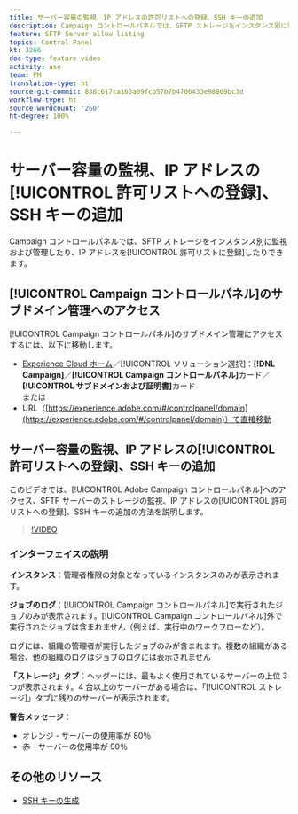```yaml
---
title: サーバー容量の監視、IP アドレスの許可リストへの登録、SSH キーの追加
description: Campaign コントロールパネルでは、SFTP ストレージをインスタンス別に監視および管理したり、IP アドレスを許可リストに登録したりできます。
feature: SFTP Server allow listing
topics: Control Panel
kt: 3266
doc-type: feature video
activity: use
team: PM
translation-type: ht
source-git-commit: 838c617ca163a09fcb57b7b4706433e98869bc3d
workflow-type: ht
source-wordcount: '260'
ht-degree: 100%

---
```



# サーバー容量の監視、IP アドレスの[!UICONTROL 許可リストへの登録]、SSH キーの追加

Campaign コントロールパネルでは、SFTP ストレージをインスタンス別に監視および管理したり、IP アドレスを[!UICONTROL 許可リストに登録]したりできます。

## [!UICONTROL Campaign コントロールパネル]のサブドメイン管理へのアクセス

[!UICONTROL Campaign コントロールパネル]のサブドメイン管理にアクセスするには、以下に移動します。

* [Experience Cloud ホーム](https://experience.adobe.com/#/home)／[!UICONTROL ソリューション選択]：**[!DNL Campaign]**／**[!UICONTROL Campaign コントロールパネル]**&#x200B;カード／**[!UICONTROL サブドメインおよび証明書]**&#x200B;カード\
   または
* URL（[https://experience.adobe.com/#/controlpanel/domain](https://experience.adobe.com/#/controlpanel/domain)）で直接移動

## サーバー容量の監視、IP アドレスの[!UICONTROL 許可リストへの登録]、SSH キーの追加

このビデオでは、[!UICONTROL Adobe Campaign コントロールパネル]へのアクセス、SFTP サーバーのストレージの監視、IP アドレスの[!UICONTROL 許可リストへの登録]、SSH キーの追加の方法を説明します。

>[!VIDEO](https://video.tv.adobe.com/v/27270?quality=12&captions=jpn)

### インターフェイスの説明

**インスタンス**：管理者権限の対象となっているインスタンスのみが表示されます。

**ジョブのログ**：[!UICONTROL Campaign コントロールパネル]で実行されたジョブのみが表示されます。[!UICONTROL Campaign コントロールパネル]外で実行されたジョブは含まれません（例えば、実行中のワークフローなど）。

ログには、組織の管理者が実行したジョブのみが含まれます。複数の組織がある場合、他の組織のログはジョブのログには表示されません

**「ストレージ」タブ**：ヘッダーには、最もよく使用されているサーバーの上位 3 つが表示されます。4 台以上のサーバーがある場合は、「[!UICONTROL ストレージ]」タブに残りのサーバーが表示されます。

**警告メッセージ**：

* オレンジ - サーバーの使用率が 80％
* 赤 - サーバーの使用率が 90％

## その他のリソース

* [SSH キーの生成](/help/monitoring-campaign-classic/control-panel/generate-ssh-key.md)
